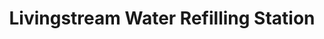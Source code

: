 ---
title: "Livingstream Water Refilling Station"
url: /bacolod/livingstream-water-refilling-station/
shop: water
---